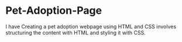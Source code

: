 # Pet-Adoption-Page
I have Creating a pet adoption webpage using HTML and CSS involves structuring the content with HTML and styling it with CSS.
